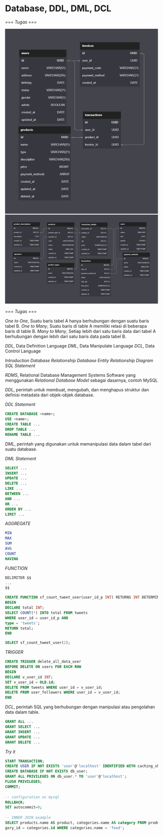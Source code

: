 # Database, DDL, DML, DCL

*=== Tugas ===*

![db](db.png)
![db final](db_final.png)

*=== Tugas ===*

*One to One*, Suatu baris tabel A hanya berhubungan dengan suatu baris tabel B.
*One to Many*, Suatu baris di table A memiliki relasi di beberapa baris di table B.
*Many to Many*, Setiap lebih dari satu baris data dari tabel A berhubungan dengan lebih dari satu baris data pada tabel B.

*DDL*, Data Definition Language
*DML*, Data Manipulate Language
*DCL*, Data Control Language

*Introduction Database*
*Relationship Database*
*Entity Relationship Diagram*
*SQL Statement*

*RDMS*, Relational Database Management Systems
Software yang menggunakan *Relational Database Model* sebagai dasarnya, contoh MySQL

*DDL*, perintah untuk membuat, mengubah, dan menghapus struktur dan definisi metadata dari objek-objek database.

*DDL Statement*

```sql
CREATE DATABASE <name>;
USE <name>;
CREATE TABLE ...
DROP TABLE ...
RENAME TABLE ...
```

*DML*, perintah yang digunakan untuk memanipulasi data dalam tabel dari suatu database.

*DML Statement*

```sql
SELECT ...
INSERT ...
UPDATE ...
DELETE ...
LIKE ...
BETWEEN ...
AND ...
OR ...
ORDER BY ...
LIMIT ...
```

*AGGREGATE*

```sql
MIN
MAX
SUM
AVG
COUNT
HAVING
```

*FUNCTION*

```sql
DELIMITER $$
...
$$
```

```sql
CREATE FUNCTION sf_count_tweet_user(user_id_p INT) RETURNS INT DETERMINISTIC
BEGIN
DECLARE total INT;
SELECT COUNT(*) INTO total FROM tweets
WHERE user_id = user_id_p AND
type = 'tweets';
RETURN total;
END 
```

```sql
SELECT sf_count_tweet_user(2);
```

*TRIGGER*

```sql
CREATE TRIGGER delete_all_data_user
BEFORE DELETE ON users FOR EACH ROW
BEGIN
DECLARE v_user_id INT;
SET v_user_id = OLD.id;
DELETE FROM tweets WHERE user_id = v_user_id;
DELETE FROM user_followers WHERE user_id = v_user_id;
END
```

*DCL*, perintah SQL yang berhubungan dengan manipulasi atau pengolahan data dalam table.

```sql
GRANT ALL ...
GRANT SELECT ...
GRANT INSERT ...
GRANT UPDATE ...
GRANT DELETE ...
```

*Try it*
```sql
START TRANSACTION;
CREATE USER IF NOT EXISTS 'user'@'localhost' IDENTIFIED WITH caching_sha2_password BY 'Pass@1234' WITH MAX_USER_CONNECTIONS 1;
CREATE DATABASE IF NOT EXISTS db_user;
GRANT ALL PRIVILEGES ON db_user.* TO 'user'@'localhost';
FLUSH PRIVILEGES;
COMMIT;

-- configuration on mysql
ROLLBACK;
SET autocommit=0;

-- INNER JOIN example
SELECT products.name AS product, categories.name AS category FROM products INNER JOIN categories ON products.cate
gory_id = categories.id WHERE categories.name = 'food';
```
